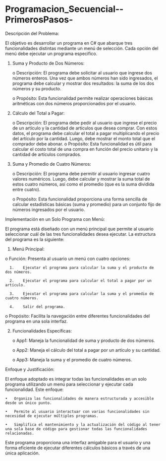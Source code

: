 # Programacion_Secuencial--PrimerosPasos-

Descripción del Problema:

El objetivo es desarrollar un programa en C# que abarque tres funcionalidades distintas mediante un menú de selección. Cada opción del menú debe ejecutar un programa específico. 

1.	Suma y Producto de Dos Números:

      o	Descripción: El programa debe solicitar al usuario que ingrese dos números enteros. Una vez que ambos números han sido ingresados, el programa debe calcular y mostrar dos resultados: la suma de los dos números y su producto.
  
      o	Propósito: Esta funcionalidad permite realizar operaciones básicas aritméticas con dos números proporcionados por el usuario.
  
3.	Cálculo del Total a Pagar:
   
      o	Descripción: El programa debe pedir al usuario que ingrese el precio de un artículo y la cantidad de artículos que desea comprar. Con estos datos, el programa debe calcular el total a pagar multiplicando el precio del artículo por la cantidad. Luego, debe          mostrar el monto total que el comprador debe abonar.
      o	Propósito: Esta funcionalidad es útil para calcular el costo total de una compra en función del precio unitario y la cantidad de artículos comprados.

4.	Suma y Promedio de Cuatro Números:
	
      o	Descripción: El programa debe permitir al usuario ingresar cuatro valores numéricos. Luego, debe calcular y mostrar la suma total de estos cuatro números, así como el promedio (que es la suma dividida entre cuatro).
  	
      o	Propósito: Esta funcionalidad proporciona una forma sencilla de calcular estadísticas básicas (suma y promedio) para un conjunto fijo de números ingresados por el usuario.


Implementación en un Solo Programa con Menú:

El programa está diseñado con un menú principal que permite al usuario seleccionar cuál de las tres funcionalidades desea ejecutar. La estructura del programa es la siguiente:

1. Menú Principal:

o	Función: Presenta al usuario un menú con cuatro opciones:

      1.	Ejecutar el programa para calcular la suma y el producto de dos números.
    
      2.	Ejecutar el programa para calcular el total a pagar por un artículo.
    
      3.	Ejecutar el programa para calcular la suma y el promedio de cuatro números.
    
      4.	Salir del programa.

o	Propósito: Facilita la navegación entre diferentes funcionalidades del programa en una sola interfaz.


2. Funcionalidades Específicas:
   
    o	App1: Maneja la funcionalidad de suma y producto de dos números.
  
    o	App2: Maneja el cálculo del total a pagar por un artículo y su cantidad.
  
    o	App3: Maneja la suma y el promedio de cuatro números.


Enfoque y Justificación:

El enfoque adoptado es integrar todas las funcionalidades en un solo programa utilizando un menú para seleccionar y ejecutar cada funcionalidad. Este enfoque:

    •	Organiza las funcionalidades de manera estructurada y accesible desde un único punto.
    
    •	Permite al usuario interactuar con varias funcionalidades sin necesidad de ejecutar múltiples programas.
    
    •	Simplifica el mantenimiento y la actualización del código al tener una sola base de código para gestionar todas las funcionalidades relacionadas.
    
  
  Este programa proporciona una interfaz amigable para el usuario y una forma eficiente de ejecutar diferentes cálculos básicos a través de una única aplicación.

